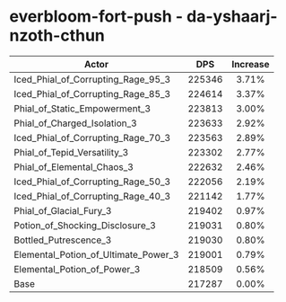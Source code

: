 # everbloom-fort-push - da-yshaarj-nzoth-cthun
| Actor | DPS | Increase |
|---|:---:|:---:|
|Iced_Phial_of_Corrupting_Rage_95_3|225346|3.71%|
|Iced_Phial_of_Corrupting_Rage_85_3|224614|3.37%|
|Phial_of_Static_Empowerment_3|223813|3.00%|
|Phial_of_Charged_Isolation_3|223633|2.92%|
|Iced_Phial_of_Corrupting_Rage_70_3|223563|2.89%|
|Phial_of_Tepid_Versatility_3|223302|2.77%|
|Phial_of_Elemental_Chaos_3|222632|2.46%|
|Iced_Phial_of_Corrupting_Rage_50_3|222056|2.19%|
|Iced_Phial_of_Corrupting_Rage_40_3|221142|1.77%|
|Phial_of_Glacial_Fury_3|219402|0.97%|
|Potion_of_Shocking_Disclosure_3|219031|0.80%|
|Bottled_Putrescence_3|219030|0.80%|
|Elemental_Potion_of_Ultimate_Power_3|219001|0.79%|
|Elemental_Potion_of_Power_3|218509|0.56%|
|Base|217287|0.00%|

